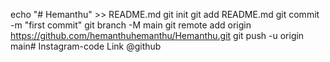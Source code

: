 echo "# Hemanthu" >> README.md
git init
git add README.md
git commit -m "first commit"
git branch -M main
git remote add origin https://github.com/hemanthuhemanthu/Hemanthu.git
git push -u origin main# Instagram-code
Link
@github

